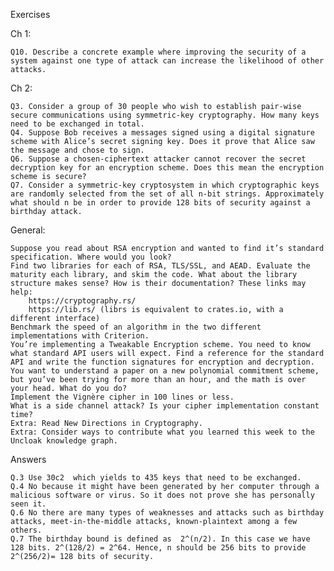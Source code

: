 Exercises

Ch 1:

    Q10. Describe a concrete example where improving the security of a system against one type of attack can increase the likelihood of other attacks.

Ch 2:

    Q3. Consider a group of 30 people who wish to establish pair-wise secure communications using symmetric-key cryptography. How many keys need to be exchanged in total.
    Q4. Suppose Bob receives a messages signed using a digital signature scheme with Alice’s secret signing key. Does it prove that Alice saw the message and chose to sign.
    Q6. Suppose a chosen-ciphertext attacker cannot recover the secret decryption key for an encryption scheme. Does this mean the encryption scheme is secure?
    Q7. Consider a symmetric-key cryptosystem in which cryptographic keys are randomly selected from the set of all n-bit strings. Approximately what should n be in order to provide 128 bits of security against a birthday attack.

General:

    Suppose you read about RSA encryption and wanted to find it’s standard specification. Where would you look?
    Find two libraries for each of RSA, TLS/SSL, and AEAD. Evaluate the maturity each library, and skim the code. What about the library structure makes sense? How is their documentation? These links may help:
        https://cryptography.rs/
        https://lib.rs/ (librs is equivalent to crates.io, with a different interface)
    Benchmark the speed of an algorithm in the two different implementations with Criterion.
    You’re implementing a Tweakable Encryption scheme. You need to know what standard API users will expect. Find a reference for the standard API and write the function signatures for encryption and decryption.
    You want to understand a paper on a new polynomial commitment scheme, but you’ve been trying for more than an hour, and the math is over your head. What do you do?
    Implement the Vignère cipher in 100 lines or less.
    What is a side channel attack? Is your cipher implementation constant time?
    Extra: Read New Directions in Cryptography.
    Extra: Consider ways to contribute what you learned this week to the Uncloak knowledge graph.


Answers 
	
	Q.3 Use 30c2  which yields to 435 keys that need to be exchanged. 
	Q.4 No because it might have been generated by her computer through a malicious software or virus. So it does not prove she has personally seen it. 
	Q.6 No there are many types of weaknesses and attacks such as birthday attacks, meet-in-the-middle attacks, known-plaintext among a few others.  
	Q.7 The birthday bound is defined as  2^(n/2). In this case we have 128 bits. 2^(128/2) = 2^64. Hence, n should be 256 bits to provide 2^(256/2)= 128 bits of security. 

